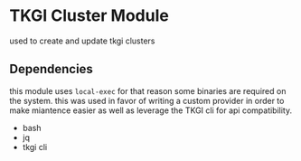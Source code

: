 # TKGI Cluster Module

used to create and update tkgi clusters

## Dependencies

this module uses `local-exec` for that reason some binaries are required on the system. this was used in favor of writing a custom provider in order to make miantence easier as well as leverage the TKGI cli for api compatibility.

* bash
* jq
* tkgi cli
  